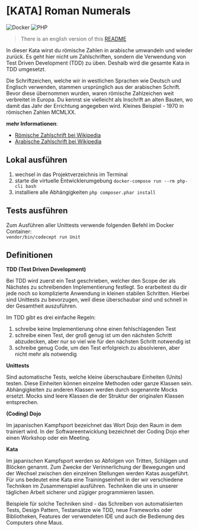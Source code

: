 [KATA] Roman Numerals
===

![Docker](https://img.shields.io/badge/docker-%230db7ed.svg?style=for-the-badge&logo=docker&logoColor=white) ![PHP](https://img.shields.io/badge/php-%23777BB4.svg?style=for-the-badge&logo=php&logoColor=white)

> There is an english version of this [README](README.en.md)

In dieser Kata wirst du römische Zahlen in arabische umwandeln und wieder zurück. Es geht hier nicht um Zahlschriften, sondern die Verwendung von Test Driven Development (TDD) zu üben. Deshalb wird die gesamte Kata in TDD umgesetzt.

Die Schriftzeichen, welche wir in westlichen Sprachen wie Deutsch und Englisch verwenden, stammen ursprünglich aus der arabischen Schrift. Bevor diese übernommen wurden, waren römische Zahlzeichen weit verbreitet in Europa. Du kennst sie vielleicht als Inschrift an alten Bauten, wo damit das Jahr der Errichtung angegeben wird. Kleines Beispiel - 1970 in römischen Zahlen MCMLXX.

**mehr Informationen**:

* [Römische Zahlschrift bei Wikipedia](https://de.wikipedia.org/wiki/Römische_Zahlschrift)
* [Arabische Zahlschrift bei Wikipedia](https://de.wikipedia.org/wiki/Arabische_Zahlschrift)

Lokal ausführen
---

1. wechsel in das Projektverzeichnis im Terminal
2. starte die virtuelle Entwicklerumgebung `docker-compose run --rm php-cli bash`
3. installiere alle Abhängigkeiten `php composer.phar install`

Tests ausführen
---

Zum Ausführen aller Unittests verwende folgenden Befehl im Docker Container:<br>
`vendor/bin/codecept run Unit`

Definitionen
---

**TDD (Test Driven Development)**

Bei TDD wird zuerst ein Test geschrieben, welcher den Scope der als Nächstes zu schreibenden Implementierung festlegt. So erarbeitest du dir jede noch so komplizierte Anwendung in kleinen stabilen Schritten. Hierbei sind Unittests zu bevorzugen, weil diese überschaubar sind und schnell in der Gesamtheit auszuführen.

Im TDD gibt es drei einfache Regeln:

1. schreibe keine Implementierung ohne einen fehlschlagenden Test
2. schreibe einen Test, der groß genug ist um den nächsten Schritt abzudecken, aber nur so viel wie für den nächsten Schritt notwendig ist
3. schreibe genug Code, um den Test erfolgreich zu absolvieren, aber nicht mehr als notwendig

**Unittests**

Sind automatische Tests, welche kleine überschaubare Einheiten (Units) testen. Diese Einheiten können einzelne Methoden oder ganze Klassen sein. Abhängigkeiten zu anderen Klassen werden durch sogenannte Mocks ersetzt. Mocks sind leere Klassen die der Struktur der originalen Klassen entsprechen.

**(Coding) Dojo**

Im japanischen Kampfsport bezeichnet das Wort Dojo den Raum in dem trainiert wird. In der Softwareentwicklung bezeichnet der Coding Dojo eher einen Workshop oder ein Meeting.

**Kata**

Im japanischen Kampfsport werden so Abfolgen von Tritten, Schlägen und Blöcken genannt. Zum Zwecke der Verinnerlichung der Bewegungen und der Wechsel zwischen den einzelnen Stellungen werden Katas ausgeführt. Für uns bedeutet eine Kata eine Trainingseinheit in der wir verschiedene Techniken im Zusammenspiel ausführen. Techniken die uns in unserer täglichen Arbeit sicherer und zügiger programmieren lassen. 

Beispiele für solche Techniken sind - das Schreiben von automatisierten Tests, Design Pattern, Testansätze wie TDD, neue Frameworks oder Bibliotheken, Features der verwendeten IDE und auch die Bedienung des Computers ohne Maus.